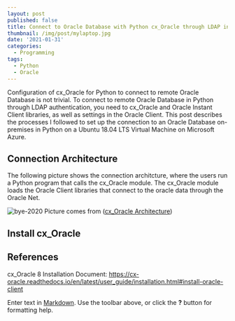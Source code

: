 ```yaml
---
layout: post
published: false
title: Connect to Oracle Database with Python cx_Oracle through LDAP in Ubuntu
thumbnail: /img/post/mylaptop.jpg
date: '2021-01-31'
categories:
  - Programming
tags:
  - Python
  - Oracle
---
```

Configuration of cx_Oracle for Python to connect to remote Oracle Database is not trivial. To connect to remote Oracle Database in Python through LDAP authentication, you need to cx_Oracle and Oracle Instant Client libraries, as well as settings in the Oracle Client. This post describes the processes I followed to set up the connection to an Oracle Database on-premises in Python on a Ubuntu 18.04 LTS Virtual Machine on Microsoft Azure. 

<!--more-->
## Connection Architecture
The following picture shows the connection architcture, where the users run a Python program that calls the cx_Oracle module. The cx_Oracle module loads the Oracle Client libraries that connect to the oracle data through the Oracle Net. 

![bye-2020]({{site.baseurl}}/img/post/cx_Oracle_arch.png)
Picture comes from ([cx_Oracle Architecture](https://cx-oracle.readthedocs.io/en/latest/_images/cx_Oracle_arch.png))

## Install cx_Oracle



## References

cx_Oracle 8 Installation Document: https://cx-oracle.readthedocs.io/en/latest/user_guide/installation.html#install-oracle-client



Enter text in [Markdown](http://daringfireball.net/projects/markdown/). Use the toolbar above, or click the **?** button for formatting help.
